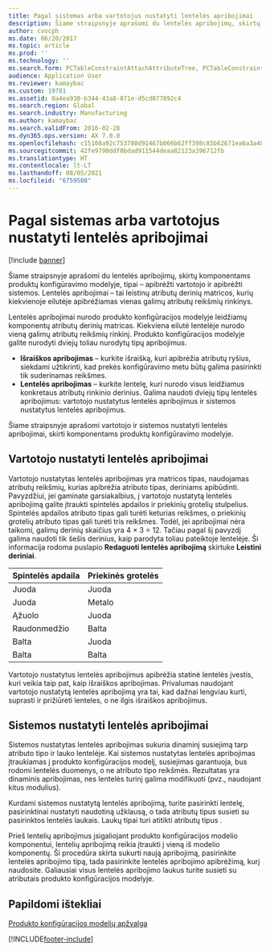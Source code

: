 ```yaml
---
title: Pagal sistemas arba vartotojus nustatyti lentelės apribojimai
description: Šiame straipsnyje aprašomi du lentelės apribojimų, skirtų komponentams produktų konfigūravimo modelyje, tipai – apibrėžti vartotojo ir apibrėžti sistemos. Lentelės apribojimai – tai leistinų atributų derinių matricos, kurių kiekvienoje eilutėje apibrėžiamas vienas galimų atributų reikšmių rinkinys.
author: cvocph
ms.date: 06/20/2017
ms.topic: article
ms.prod: ''
ms.technology: ''
ms.search.form: PCTableConstraintAttachAttributeTree, PCTableConstraintColumnSystem, PCTableConstraintContentUserDef, PCTableConstraintDefinition, PCTableConstraintWizard
audience: Application User
ms.reviewer: kamaybac
ms.custom: 19781
ms.assetid: 0a4ea930-b344-43a8-871e-d5cd077892c4
ms.search.region: Global
ms.search.industry: Manufacturing
ms.author: kamaybac
ms.search.validFrom: 2016-02-28
ms.dyn365.ops.version: AX 7.0.0
ms.openlocfilehash: c15108a92c753780d91467b066b62ff398c85b62671ea6a3a48ed97a89c9e6b6
ms.sourcegitcommit: 42fe9790ddf0bdad911544deaa82123a396712fb
ms.translationtype: HT
ms.contentlocale: lt-LT
ms.lasthandoff: 08/05/2021
ms.locfileid: "6759508"
---
```

# <a name="system-defined-and-user-defined-table-constraints"></a>Pagal sistemas arba vartotojus nustatyti lentelės apribojimai

[!include [banner](../includes/banner.md)]

Šiame straipsnyje aprašomi du lentelės apribojimų, skirtų komponentams produktų konfigūravimo modelyje, tipai – apibrėžti vartotojo ir apibrėžti sistemos. Lentelės apribojimai – tai leistinų atributų derinių matricos, kurių kiekvienoje eilutėje apibrėžiamas vienas galimų atributų reikšmių rinkinys.

Lentelės apribojimai nurodo produkto konfigūracijos modelyje leidžiamų komponentų atributų derinių matricas. Kiekviena eilutė lentelėje nurodo vieną galimų atributų reikšmių rinkinį. Produkto konfigūracijos modelyje galite nurodyti dviejų toliau nurodytų tipų apribojimus.

-   **Išraiškos apribojimas** – kurkite išraišką, kuri apibrėžia atributų ryšius, siekdami užtikrinti, kad prekės konfigūravimo metu būtų galima pasirinkti tik suderinamas reikšmes.
-   **Lentelės apribojimas** – kurkite lentelę, kuri nurodo visus leidžiamus konkretaus atributų rinkinio derinius. Galima naudoti dviejų tipų lentelės apribojimus: vartotojo nustatytus lentelės apribojimus ir sistemos nustatytus lentelės apribojimus.

Šiame straipsnyje aprašomi vartotojo ir sistemos nustatyti lentelės apribojimai, skirti komponentams produktų konfigūravimo modelyje.

## <a name="user-defined-table-constraints"></a>Vartotojo nustatyti lentelės apribojimai
Vartotojo nustatytas lentelės apribojimas yra matricos tipas, naudojamas atributų reikšmių, kurias apibrėžia atributo tipas, deriniams apibūdinti. Pavyzdžiui, jei gaminate garsiakalbius, į vartotojo nustatytą lentelės apribojimą galite įtraukti spintelės apdailos ir priekinių grotelių stulpelius. Spintelės apdailos atributo tipas gali turėti keturias reikšmes, o priekinių grotelių atributo tipas gali turėti tris reikšmes. Todėl, jei apribojimai nėra taikomi, galimų derinių skaičius yra 4 × 3 = 12. Tačiau pagal šį pavyzdį galima naudoti tik šešis derinius, kaip parodyta toliau pateiktoje lentelėje. Ši informacija rodoma puslapio **Redaguoti lentelės apribojimą** skirtuke **Leistini deriniai**.

| Spintelės apdaila | Priekinės grotelės |
|----------------|-------------|
| Juoda          | Juoda       |
| Juoda          | Metalo       |
| Ąžuolo            | Juoda       |
| Raudonmedžio       | Balta       |
| Balta          | Juoda       |
| Balta          | Balta       |

Vartotojo nustatytus lentelės apribojimus apibrėžia statinė lentelės įvestis, kuri veikia taip pat, kaip išraiškos apribojimas. Privalumas naudojant vartotojo nustatytą lentelės apribojimą yra tai, kad dažnai lengviau kurti, suprasti ir prižiūrėti lenteles, o ne ilgis išraiškos apribojimus.

## <a name="system-defined-table-constraints"></a>Sistemos nustatyti lentelės apribojimai
Sistemos nustatytas lentelės apribojimas sukuria dinaminį susiejimą tarp atributo tipo ir lauko lentelėje. Kai sistemos nustatytas lentelės apribojimas įtraukiamas į produkto konfigūracijos modelį, susiejimas garantuoja, bus rodomi lentelės duomenys, o ne atributo tipo reikšmės. Rezultatas yra dinaminis apribojimas, nes lentelės turinį galima modifikuoti (pvz., naudojant kitus modulius).  

Kurdami sistemos nustatytą lentelės apribojimą, turite pasirinkti lentelę, pasirinktinai nustatyti naudotiną užklausą, o tada atributų tipus susieti su pasirinktos lentelės laukais. Laukų tipai turi atitikti atributų tipus .  

Prieš lentelių apribojimus įsigaliojant produkto konfigūracijos modelio komponentui, lentelių apribojimą reikia įtraukti į vieną iš modelio komponentų. Ši procedūra skirta sukurti naują apribojimą, pasirinkite lentelės apribojimo tipą, tada pasirinkite lentelės apribojimo apibrėžimą, kurį naudosite. Galiausiai visus lentelės apribojimo laukus turite susieti su atributais produkto konfigūracijos modelyje.

## <a name="additional-resources"></a>Papildomi ištekliai

[Produkto konfigūracijos modelių apžvalga](product-configuration-models.md)





[!INCLUDE[footer-include](../../includes/footer-banner.md)]